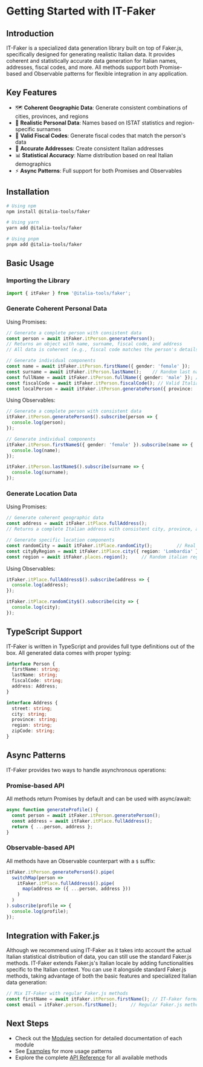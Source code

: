 # Getting Started with IT-Faker

## Introduction
IT-Faker is a specialized data generation library built on top of Faker.js, specifically designed for generating realistic Italian data. It provides coherent and statistically accurate data generation for Italian names, addresses, fiscal codes, and more. All methods support both Promise-based and Observable patterns for flexible integration in any application.

## Key Features
- 🗺 **Coherent Geographic Data**: Generate consistent combinations of cities, provinces, and regions
- 👤 **Realistic Personal Data**: Names based on ISTAT statistics and region-specific surnames
- 📝 **Valid Fiscal Codes**: Generate fiscal codes that match the person's data
- 📍 **Accurate Addresses**: Create consistent Italian addresses
- 📊 **Statistical Accuracy**: Name distribution based on real Italian demographics
- ⚡ **Async Patterns**: Full support for both Promises and Observables

## Installation

```bash
# Using npm
npm install @italia-tools/faker

# Using yarn
yarn add @italia-tools/faker

# Using pnpm
pnpm add @italia-tools/faker
```

## Basic Usage

### Importing the Library
```typescript
import { itFaker } from '@italia-tools/faker';
```

### Generate Coherent Personal Data

Using Promises:
```typescript
// Generate a complete person with consistent data
const person = await itFaker.itPerson.generatePerson();
// Returns an object with name, surname, fiscal code, and address
// All data is coherent (e.g., fiscal code matches the person's details)

// Generate individual components
const name = await itFaker.itPerson.firstName({ gender: 'female' });     // Statistically accurate Italian first name
const surname = await itFaker.itPerson.lastName();    // Random last name
const fullName = await itFaker.itPerson.fullName({ gender: 'male' }); // Full name
const fiscalCode = await itFaker.itPerson.fiscalCode(); // Valid Italian fiscal code
const localPerson = await itFaker.itPerson.generatePerson({ province: 'Bolzano' }); // Last name based on the actual distribution in the province
```

Using Observables:
```typescript
// Generate a complete person with consistent data
itFaker.itPerson.generatePerson$().subscribe(person => {
  console.log(person);
});

// Generate individual components
itFaker.itPerson.firstName$({ gender: 'female' }).subscribe(name => {
  console.log(name);
});

itFaker.itPerson.lastName$().subscribe(surname => {
  console.log(surname);
});
```

### Generate Location Data

Using Promises:
```typescript
// Generate coherent geographic data
const address = await itFaker.itPlace.fullAddress();
// Returns a complete Italian address with consistent city, province, and region

// Generate specific location components
const randomCity = await itFaker.itPlace.randomCity();         // Real Italian city with name, code, zone, province and region
const cityByRegion = await itFaker.itPlace.city({ region: 'Lombardia' }); // City matching the region/province
const region = await itFaker.places.region();     // Random italian region
```

Using Observables:
```typescript
itFaker.itPlace.fullAddress$().subscribe(address => {
  console.log(address);
});

itFaker.itPlace.randomCity$().subscribe(city => {
  console.log(city);
});
```

## TypeScript Support
IT-Faker is written in TypeScript and provides full type definitions out of the box. All generated data comes with proper typing:

```typescript
interface Person {
  firstName: string;
  lastName: string;
  fiscalCode: string;
  address: Address;
}

interface Address {
  street: string;
  city: string;
  province: string;
  region: string;
  zipCode: string;
}
```

## Async Patterns
IT-Faker provides two ways to handle asynchronous operations:

### Promise-based API
All methods return Promises by default and can be used with async/await:

```typescript
async function generateProfile() {
  const person = await itFaker.itPerson.generatePerson();
  const address = await itFaker.itPlace.fullAddress();
  return { ...person, address };
}
```

### Observable-based API
All methods have an Observable counterpart with a `$` suffix:

```typescript
itFaker.itPerson.generatePerson$().pipe(
  switchMap(person => 
    itFaker.itPlace.fullAddress$().pipe(
      map(address => ({ ...person, address }))
    )
  )
).subscribe(profile => {
  console.log(profile);
});
```

## Integration with Faker.js
Although we recommend using IT-Faker as it takes into account the actual Italian statistical distribution of data, you can still use the standard Faker.js methods. IT-Faker extends Faker.js's Italian locale by adding functionalities specific to the Italian context. You can use it alongside standard Faker.js methods, taking advantage of both the basic features and specialized Italian data generation:

```typescript
// Mix IT-Faker with regular Faker.js methods
const firstName = await itFaker.itPerson.firstName(); // IT-Faker format
const email = itFaker.person.firstName();     // Regular Faker.js method
```

## Next Steps
- Check out the [Modules](/modules/) section for detailed documentation of each module
- See [Examples](/examples/basic-usage) for more usage patterns
- Explore the complete [API Reference](/api/) for all available methods